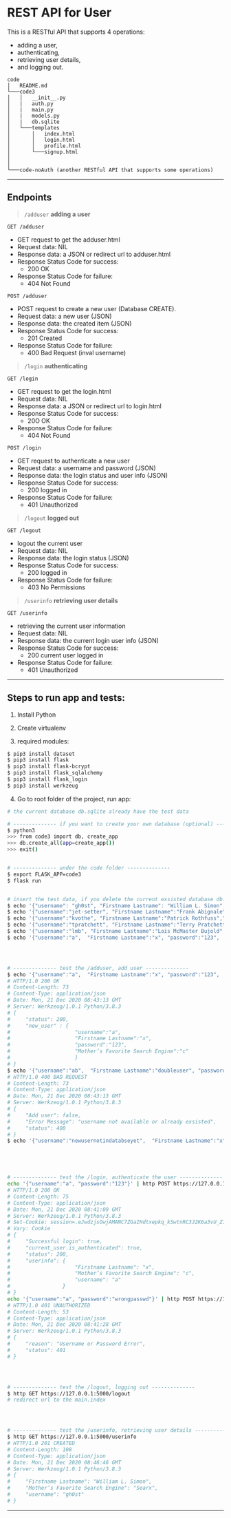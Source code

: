 
# REST API for User
This is a RESTful API that supports 4 operations:
- adding a user,
- authenticating,
- retrieving user details,
- and logging out.

```
code
│   README.md
└───code3
│   │   __init__.py
│   |   auth.py
│   |   main.py
│   |   models.py
│   |   db.sqlite
│   └───templates
│       │   index.html
│       │   login.html
│       │   profile.html
│       └───signup.html
│
│
└───code-noAuth (another RESTful API that supports some operations)
```

---

## Endpoints

> `/adduser` **adding a user**


`GET /adduser`
- GET request to get the adduser.html
- Request data: NIL
- Response data: a JSON or redirect url to adduser.html
- Response Status Code for success:
  - 200 OK
- Response Status Code for failure:
  - 404 Not Found

`POST /adduser`
- POST request to create a new user (Database CREATE).
- Request data: a new user (JSON)
- Response data: the created item (JSON)
- Response Status Code for success:
  - 201 Created
- Response Status Code for failure:
  - 400 Bad Request (inval username)


> `/login` **authenticating**

`GET /login`
- GET request to get the login.html
- Request data: NIL
- Response data: a JSON or redirect url to login.html
- Response Status Code for success:
  - 20O OK
- Response Status Code for failure:
  - 404 Not Found

`POST /login`
- GET request to authenticate a new user
- Request data: a username and password (JSON)
- Response data: the login status and user info (JSON)
- Response Status Code for success:
  - 200 logged in
- Response Status Code for failure:
  - 401 Unauthorized



> `/logout` **logged out**

`GET /logout`
- logout the current user
- Request data: NIL
- Response data: the login status (JSON)
- Response Status Code for success:
  - 200 logged in
- Response Status Code for failure:
  - 403 No Permissions



> `/userinfo` **retrieving user details**

`GET /userinfo`
- retrieving the current user information
- Request data: NIL
- Response data: the current login user info (JSON)
- Response Status Code for success:
  - 200 current user logged in
- Response Status Code for failure:
  - 401 Unauthorized



---


## Steps to run app and tests:

1. Install Python

2. Create virtualenv

3. required modules:

```bash
$ pip3 install dataset
$ pip3 install flask
$ pip3 install flask-bcrypt
$ pip3 install flask_sqlalchemy
$ pip3 install flask_login
$ pip3 install werkzeug
```

4. Go to root folder of the project, run app:

```bash
# the current database db.sqlite already have the test data

# -------------- if you want to create your own database (optional) --------------
$ python3
>>> from code3 import db, create_app
>>> db.create_all(app=create_app())
>>> exit()


# -------------- under the code folder --------------
$ export FLASK_APP=code3
$ flask run


# insert the test data, if you delete the current exsisted database db.sqlite (optional)
$ echo '{"username": "gh0st", "Firstname Lastname": "William L. Simon", "password": "", "Mother’s Favorite Search Engine": "Searx"}' | http POST https://127.0.0.1:5000/signup
$ echo '{"username":"jet-setter", "Firstname Lastname":"Frank Abignale","password":"r0u7!nG", "Mother’s Favorite Search Engine":"Bing"}' | http POST https://127.0.0.1:5000/signup
$ echo '{"username":"kvothe", "Firstname Lastname":"Patrick Rothfuss","password":"3##Heel7sa*9-zRwT", "Mother’s Favorite Search Engine":"Duck Duck Go"}' | http POST https://127.0.0.1:5000/signup
$ echo '{"username":"tpratchett", "Firstname Lastname":"Terry Pratchett","password":"Thats Sir Terry to you!", "Mother’s Favorite Search Engine":"Google"}' | http POST https://127.0.0.1:5000/signup
$ echo '{"username":"lmb", "Firstname Lastname":"Lois McMaster Bujold","password":"null", "Mother’s Favorite Search Engine":"Yandex"}' | http POST https://127.0.0.1:5000/signup
$ echo '{"username":"a",  "Firstname Lastname":"x", "password":"123",  "Mother’s Favorite Search Engine":"c"}' | http POST https://127.0.0.1:5000/signup




# -------------- test the /adduser, add user --------------
$ echo '{"username":"a",  "Firstname Lastname":"x", "password":"123",  "Mother’s Favorite Search Engine":"c"}' | http POST https://127.0.0.1:5000/adduser
# HTTP/1.0 200 OK
# Content-Length: 73
# Content-Type: application/json
# Date: Mon, 21 Dec 2020 08:43:13 GMT
# Server: Werkzeug/1.0.1 Python/3.8.3
# {
#     "status": 200,
#     "new_user" : {
#                     "username":"a",
#                     "Firstname Lastname":"x",
#                     "password":"123",
#                     "Mother’s Favorite Search Engine":"c"
#                     }
# }
$ echo '{"username":"ab",  "Firstname Lastname":"doubleuser", "password":"123",  "Mother’s Favorite Search Engine":"c"}' | http POST https://127.0.0.1:5000/adduser
# HTTP/1.0 400 BAD REQUEST
# Content-Length: 73
# Content-Type: application/json
# Date: Mon, 21 Dec 2020 08:43:13 GMT
# Server: Werkzeug/1.0.1 Python/3.8.3
# {
#     "Add user": false,
#     "Error Message": "username not available or already exsisted",
#     "status": 400
# }
$ echo '{"username":"newusernotindatabseyet",  "Firstname Lastname":"x", "password":"123sufueiwbryilsdifbe",  "Mother’s Favorite Search Engine":"bingo"}' | http POST https://127.0.0.1:5000/adduser





# -------------- test the /login, authenticate the user --------------
echo '{"username":"a", "password":"123"}' | http POST https://127.0.0.1:5000/login
# HTTP/1.0 200 OK
# Content-Length: 75
# Content-Type: application/json
# Date: Mon, 21 Dec 2020 08:41:09 GMT
# Server: Werkzeug/1.0.1 Python/3.8.3
# Set-Cookie: session=.eJwdzjsOwjAMANC7ZGaIHdtxepkq_kSwtnRC3J2K6a3vU_Z15Pks2_u48lH2V5StGJioaG2QudTIV1Y1r8I0ktEGkXlAq7NPX-SygqmRAyfpYtOAQUmzoo5-2zCAu2ln5mhOMCdghqqzKAGM6ANB5kQyJNByR64zj_9Gvj9qzC5q.X-BfpQ.tL0UcpeDR2YxnFFAPuA17bhNUso; HttpOnly; Path=/
# Vary: Cookie
# {
#     "Successful login": true,
#     "current_user.is_authenticated": true,
#     "status": 200,
#     "userinfo": {
#                     "Firstname Lastname": "x",
#                     "Mother’s Favorite Search Engine": "c",
#                     "username": "a"
#                 }
# }
echo '{"username":"a", "password":"wrongpasswd"}' | http POST https://127.0.0.1:5000/login
# HTTP/1.0 401 UNAUTHORIZED
# Content-Length: 53
# Content-Type: application/json
# Date: Mon, 21 Dec 2020 08:41:28 GMT
# Server: Werkzeug/1.0.1 Python/3.8.3
# {
#     "reason": "Username or Password Error",
#     "status": 401
# }




# -------------- test the /logout, logging out --------------
$ http GET https://127.0.0.1:5000/logout
# redirect url to the main.index




# -------------- test the /userinfo, retrieving user details --------------
$ http GET https://127.0.0.1:5000/userinfo
# HTTP/1.0 201 CREATED
# Content-Length: 108
# Content-Type: application/json
# Date: Mon, 21 Dec 2020 08:46:46 GMT
# Server: Werkzeug/1.0.1 Python/3.8.3
# {
#     "Firstname Lastname": "William L. Simon",
#     "Mother’s Favorite Search Engine": "Searx",
#     "username": "gh0st"
# }
```


---
